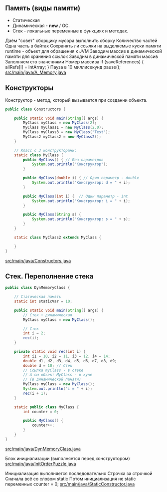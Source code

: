 <!-- doc.py -->
Память (виды памяти)
--------------------
* Статическая
* Динамическая - **new** / GC.
* Стек - локальные переменные в функциях и методах.

Даём "совет" сборщику мусора выполнить сборку
Количество частей
Одна часть в байтах
Сохранять ли ссылки на выделяемые куски памяти
runtime - объект для обращения к JVM
Заводим массив в динамической памяти для хранения ссылок
Заводим в динамической памяти массив
Заполняем его значениями
Номер массива
if (saveReferences) {
allRefs[i] = intArray;
}
Пауза в 10 миллисекунд
pause();
[src/main/java/A_Memory.java](src/main/java/A_Memory.java)

Конструкторы
------------
Конструктор - метод, который вызывается при созданни объекта.
``` java
public class Constructors {

    public static void main(String[] args) {
        MyClass myClass = new MyClass(2);
        MyClass myClass1 = new MyClass(2.0);
        MyClass myClass3 = new MyClass("Test");
        MyClass2 myClass2 = new MyClass2();
    }

    // Класс с 3 конструкторами:
    static class MyClass {
        public MyClass() { // Без параметров
            System.out.println("Конструктор");
        }

        public MyClass(double i) { // Один параметр - double
            System.out.println("Конструктор: d = " + i);
        }

        public MyClass(int i) {  // Один параметр - int
            System.out.println("Конструктор: i = " + i);
        }

        public MyClass(String s) {
            System.out.println("Конструктор: s = " + s);
        }
    }

    static class MyClass2 extends MyClass {

    }
}
```

[src/main/java/Constructors.java](src/main/java/Constructors.java)

Стек. Переполнение стека
------------------------
``` java
public class DynMemoryClass {

    // Статическая память
    static int staticVar = 10;

    public static void main(String[] args) {
        // Стек + динамическая
        MyClass myClass = new MyClass();

        // Стек
        int i = 2;
        rec(i);
    }

    private static void rec(int i) {
        int i1 = 10, i2 = 11, i3 = 12, i4 = 14;
        double d1, d2, d3, d4, d5, d6, d7, d8, d9;
        double d = 10; // Стек
        // Ссылка myClass - в стеке
        // А см объект MyClass - в куче
        // (в динамической памяти)
        MyClass myClass = new MyClass();
        System.out.println("i = " + i);
        rec(i + 1);
    }

    static public class MyClass {
        int counter = 0;

        public MyClass() {
            counter++;
        }
    }
}
```

[src/main/java/DynMemoryClass.java](src/main/java/DynMemoryClass.java)

Блок инициализации (выполняется перед
конструктором)
[src/main/java/InitOrderPuzzle.java](src/main/java/InitOrderPuzzle.java)

Инициализация выполняется последовательно
Строчка за строчкой
Сначала всё со словом static
Потом инициализация не static переменных
counter = 0;
[src/main/java/StaticConstructor.java](src/main/java/StaticConstructor.java)

